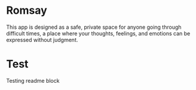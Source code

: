 # Romsay
This app is designed as a safe, private space for anyone going through difficult times, a place where your thoughts, feelings, and emotions can be expressed without judgment.

# Test
Testing readme block
